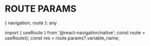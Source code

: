 

# ROUTE PARAMS

{ navigation, route }: any

import { useRoute } from '@react-navigation/native';
const route = useRoute();
const res = route.params?.variable_name;